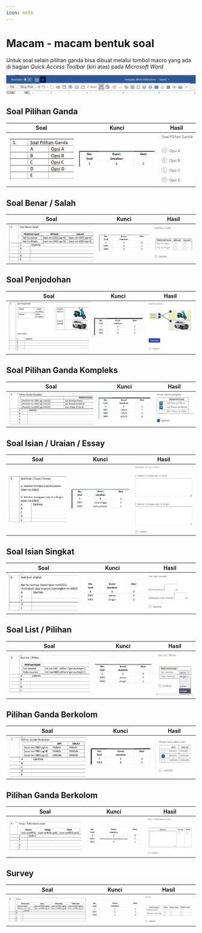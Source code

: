 ```yaml
---
icon: note
---
```


# Macam - macam bentuk soal

Untuk soal selain pilihan ganda bisa dibuat melalui tombol macro yang ada di bagian *Quick Access Toolbar* (kiri atas) pada *Microsoft Word* 

[![](../images/quick-access-toolbar.jpg)](../images/quick-access-toolbar.jpg)

## Soal Pilihan Ganda

Soal | Kunci | Hasil
-----|-------|------
[![](../images/pilgan.jpg)](../images/pilgan.jpg) | [![](../images/kunci-pilgan.jpg)](../images/kunci-pilgan.jpg) | [![](../images/soal-pilgan.jpg)](../images/soal-pilgan.jpg)

## Soal Benar / Salah

Soal | Kunci | Hasil
-----|-------|------
[![](../images/benar-salah.jpg)](../images/benar-salah.jpg) | [![](../images/kunci-benar-salah.jpg)](../images/kunci-benar-salah.jpg) | [![](../images/soal-benar-salah.jpg)](../images/soal-benar-salah.jpg)

## Soal Penjodohan

Soal | Kunci | Hasil
-----|-------|------
[![](../images/penjodohan.jpg)](../images/penjodohan.jpg) | [![](../images/kunci-penjodohan.jpg)](../images/kunci-penjodohan.jpg) | [![](../images/soal-penjodohan.jpg)](../images/soal-penjodohan.jpg)

## Soal Pilihan Ganda Kompleks

Soal | Kunci | Hasil
-----|-------|------
[![](../images/pilgan-kompleks.jpg)](../images/pilgan-kompleks.jpg) | [![](../images/kunci-pilgan-kompleks.jpg)](../images/kunci-pilgan-kompleks.jpg) | [![](../images/soal-pilgan-kompleks.jpg)](../images/soal-pilgan-kompleks.jpg)

## Soal Isian / Uraian / Essay

Soal | Kunci | Hasil
-----|-------|------
[![](../images/essay.jpg)](../images/essay.jpg) | [![](../images/kunci-essay.jpg)](../images/kunci-essay.jpg) | [![](../images/soal-essay.jpg)](../images/soal-essay.jpg)

## Soal Isian Singkat

Soal | Kunci | Hasil
-----|-------|------
[![](../images/isian-singkat.jpg)](../images/isian-singkat.jpg) | [![](../images/kunci-isian-singkat.jpg)](../images/kunci-isian-singkat.jpg) | [![](../images/soal-isian-singkat.jpg)](../images/soal-isian-singkat.jpg)

## Soal List / Pilihan

Soal | Kunci | Hasil
-----|-------|------
[![](../images/list.jpg)](../images/list.jpg) | [![](../images/kunci-list.jpg)](../images/kunci-list.jpg) | [![](../images/soal-list.jpg)](../images/soal-list.jpg)

## Pilihan Ganda Berkolom

Soal | Kunci | Hasil
-----|-------|------
[![](../images/pilgan-kolom.jpg)](../images/pilgan-kolom.jpg) | [![](../images/kunci-pilgan-kolom.jpg)](../images/kunci-pilgan-kolom.jpg) | [![](../images/soal-pilgan-berkolom.jpg)](../images/soal-pilgan-berkolom.jpg)

## Pilihan Ganda Berkolom

Soal | Kunci | Hasil
-----|-------|------
[![](../images/setuju-tidak.jpg)](../images/setuju-tidak.jpg) | [![](../images/kunci-setuju-tidak.jpg)](../images/kunci-setuju-tidak.jpg) | [![](../images/soal-setuju-tidak-alasan.jpg)](../images/soal-setuju-tidak-alasan.jpg)

## Survey

Soal | Kunci | Hasil
-----|-------|------
[![](../images/survey.jpg)](../images/survey.jpg) | [![](../images/kunci-survey.jpg)](../images/kunci-survey.jpg) | [![](../images/soal-survey.jpg)](../images/soal-survey.jpg)

